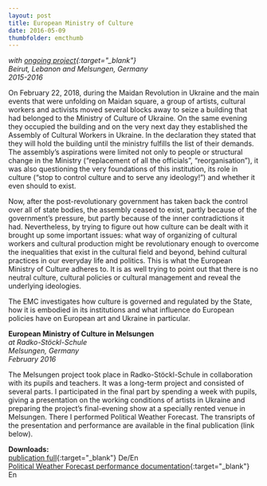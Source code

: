 ```yaml
---
layout: post 
title: European Ministry of Culture
date: 2016-05-09
thumbfolder: emcthumb
---
```

*with [ongoing project](http://ongoing-project.org/){:target="_blank"}  
Beirut, Lebanon and Melsungen, Germany  
2015-2016*

On February 22, 2018, during the Maidan Revolution in Ukraine and the main events that were unfolding on Maidan square, a group of artists, cultural workers and activists moved several blocks away to seize a building that had belonged to the Ministry of Culture of Ukraine. On the same evening they occupied the building and on the very next day they established the Assembly of Cultural Workers in Ukraine. In the declaration they stated that they will hold the building until the ministry fulfills the list of their demands. The assembly’s aspirations were limited not only to people or structural change in the Ministry (“replacement of all the officials”, “reorganisation”), it was also questioning the very foundations of this institution, its role in culture (“stop to control culture and to serve any ideology!”) and whether it even should to exist. 

Now, after the post-revolutionary government has taken back the control over all of state bodies, the assembly ceased to exist, partly because of the government’s pressure, but partly because of the inner contradictions it had. Nevertheless, by trying to figure out how culture can be dealt with it brought up some important issues: what way of organizing of cultural workers and cultural production might be revolutionary enough to overcome the inequalities that exist in the cultural field  and beyond, behind cultural practices in our everyday life and politics. This is what the European Ministry of Culture adheres to. It is as well trying to point out that there is no neutral culture, cultural policies or cultural management and reveal the underlying ideologies.

The EMC investigates how culture is governed and regulated by the State, how it is embodied in its institutions and what influence do European policies have on European art and Ukraine in particular.

**European Ministry of Culture in Melsungen**  
*at Radko-Stöckl-Schule  
Melsungen, Germany  
February 2016*  

The Melsungen project took place in Radko-Stöckl-Schule in collaboration with its pupils and teachers. It was a long-term project and consisted of several parts. I participated in the final part by spending a week with pupils, giving a presentation on the working conditions of artists in Ukraine and preparing the project’s final-evening show at a specially rented venue in Melsungen. There I performed Political Weather Forecast. The transripts of the presentation and performance are available in the final publication (link below).

**Downloads:**  
[publication full](http://www.ongoing-project.org/inhalt/emc/publikation.pdf){:target="_blank"} De/En  
[Political Weather Forecast performance documentation](https://www.dropbox.com/s/locv5wd0ba1s7cn/EMC_Publikationweather.pdf?dl=1){:target="_blank"} En